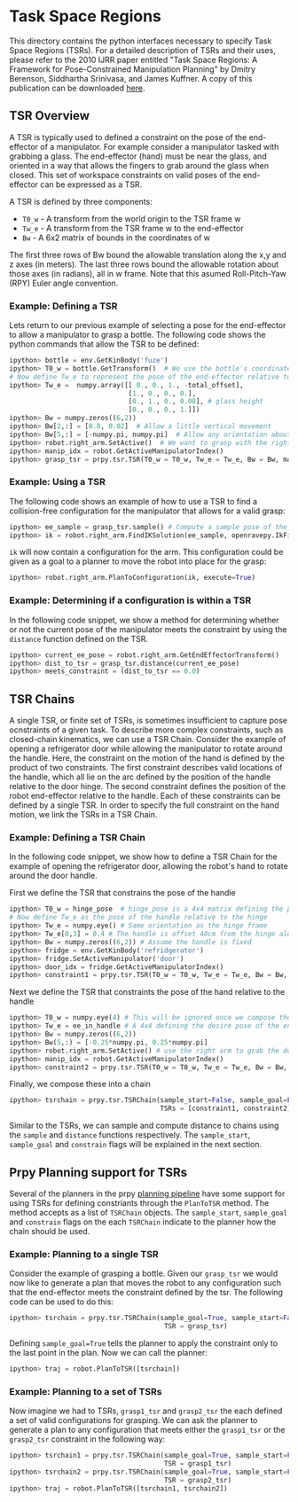 # Task Space Regions

This directory contains the python interfaces necessary to specify Task Space Regions (TSRs). For a detailed description of TSRs and their uses, please refer to the 2010 IJRR paper entitled "Task Space Regions: A Framework for Pose-Constrained
Manipulation Planning" by Dmitry Berenson, Siddhartha Srinivasa, and James Kuffner.  A copy of this publication can be downloaded [here](https://www.ri.cmu.edu/pub_files/2011/10/dmitry_ijrr10-1.pdf).

## TSR Overview
A TSR is typically used to defined a constraint on the pose of the end-effector of a manipulator. For example consider a manipulator tasked with grabbing a glass. The end-effector (hand) must be near the glass, and oriented in a way that allows the fingers to grab around the glass when closed. This set of workspace constraints on valid poses of the end-effector can be expressed as a TSR.

A TSR is defined by three components:
* ```T0_w``` - A transform from the world origin to the TSR frame w
* ```Tw_e``` - A transform from the TSR frame w to the end-effector
* ```Bw``` - A 6x2 matrix of bounds in the coordinates of w

The first three rows of Bw bound the allowable translation along the x,y and z axes (in meters).  The last three rows bound the allowable rotation about those axes (in radians), all in w frame.  Note that this asumed Roll-Pitch-Yaw (RPY) Euler angle convention.

### Example: Defining a TSR
Lets return to our previous example of selecting a pose for the end-effector to allow a manipulator to grasp a bottle. The following code shows the python commands that allow the TSR to be defined:
```python
ipython> bottle = env.GetKinBody('fuze')
ipython> T0_w = bottle.GetTransform()  # We use the bottle's coordinate frame as the w frame
# Now define Tw_e to represent the pose of the end-effector relative to the glass
ipython> Tw_e =  numpy.array([[ 0., 0., 1., -total_offset], 
                              [1., 0., 0., 0.], 
                              [0., 1., 0., 0.08], # glass height
                              [0., 0., 0., 1.]])  
ipython> Bw = numpy.zeros((6,2))
ipython> Bw[2,:] = [0.0, 0.02]  # Allow a little vertical movement
ipython> Bw[5,:] = [-numpy.pi, numpy.pi]  # Allow any orientation about the z-axis of the bottle
ipython> robot.right_arm.SetActive()  # We want to grasp with the right arm
ipython> manip_idx = robot.GetActiveManipulatorIndex()
ipython> grasp_tsr = prpy.tsr.TSR(T0_w = T0_w, Tw_e = Tw_e, Bw = Bw, manip = manip_idx)
```
### Example: Using a TSR
The following code shows an example of how to use a TSR to find a collision-free configuration for the manipulator that allows for a valid grasp:
```python
ipython> ee_sample = grasp_tsr.sample() # Compute a sample pose of the end-effector
ipython> ik = robot.right_arm.FindIKSolution(ee_sample, openravepy.IkFilterOptions.CheckEnvCollisions)  
```
```ik``` will now contain a configuration for the arm.  This configuration could be given as a goal to a planner to move the robot into place for the grasp:
```python
ipython> robot.right_arm.PlanToConfiguration(ik, execute=True)
```
### Example: Determining if a configuration is within a TSR
In the following code snippet, we show a method for determining whether or not the current pose of the manipulator meets the constraint by using the ```distance``` function defined on the TSR.
```python
ipython> current_ee_pose = robot.right_arm.GetEndEffectorTransform()
ipython> dist_to_tsr = grasp_tsr.distance(current_ee_pose)
ipython> meets_constraint = (dist_to_tsr == 0.0)
```

## TSR Chains
A single TSR, or finite set of TSRs, is sometimes insufficient to capture pose ocnstraints of a given task. To describe more complex constraints, such as closed-chain kinematics, we can use a TSR Chain.  Consider the example of opening a refrigerator door while allowing the manipulator to rotate around the handle. Here, the constraint on the motion of the hand is defined by the product of two constraints.  The first constraint describes valid locations of the handle, which all lie on the arc defined by the position of the handle relative to the door hinge.  The second constraint defines the position of the robot end-effector relative to the handle. Each of these constraints can be defined by a single TSR. In order to specify the full constraint on the hand motion, we link the TSRs in a TSR Chain.  

### Example: Defining a TSR Chain
In the following code snippet, we show how to define a TSR Chain for the example of opening the refrigerator door, allowing the robot's hand to rotate around the door handle.

First we define the TSR that constrains the pose of the handle
```python
ipython> T0_w = hinge_pose  # hinge_pose is a 4x4 matrix defining the pose of the hinge in world frame
# Now define Tw_e as the pose of the handle relative to the hinge
ipython> Tw_e = numpy.eye() # Same orientation as the hinge frame
ipython> Tw_e[0,3] = 0.4 # The handle is offset 40cm from the hinge along the x-axis of the hinge-frame
ipython> Bw = numpy.zeros((6,2)) # Assume the handle is fixed
ipython> fridge = env.GetKinBody('refridgerator')
ipython> fridge.SetActiveManipulator('door')
ipython> door_idx = fridge.GetActiveManipulatorIndex()
ipython> constraint1 = prpy.tsr.TSR(T0_w = T0_w, Tw_e = Tw_e, Bw = Bw, manip = door_idx)
```

Next we define the TSR that constraints the pose of the hand relative to the handle
```python
ipython> T0_w = numpy.eye(4) # This will be ignored once we compose the chain
ipython> Tw_e = ee_in_handle # A 4x4 defining the desire pose of the end-effector relative to handle
ipython> Bw = numpy.zeros((6,2))
ipython> Bw(5,:) = [-0.25*numpy.pi, 0.25*numpy.pi]
ipython> robot.right_arm.SetActive() # use the right arm to grab the door
ipython> manip_idx = robot.GetActiveManipulatorIndex()
ipython> constraint2 = prpy.tsr.TSR(T0_w = T0_w, Tw_e = Tw_e, Bw = Bw, manip = manip_idx)
```

Finally, we compose these into a chain
```python
ipython> tsrchain = prpy.tsr.TSRChain(sample_start=False, sample_goal=False, constrain=True, 
                                      TSRs = [constraint1, constraint2])
```
Similar to the TSRs, we can sample and compute distance to chains using the ```sample``` and ```distance``` functions respectively. The ```sample_start```, ```sample_goal``` and ```constrain``` flags will be explained in the next section. 

## Prpy Planning support for TSRs
Several of the planners in the prpy [planning pipeline](https://github.com/personalrobotics/prpy/tree/master/src/prpy/planning) have some support for using TSRs for defining constriants through the ```PlanToTSR``` method. The method accepts as a list of ```TSRChain``` objects. The ```sample_start```, ```sample_goal``` and ```constrain``` flags on the each ```TSRChain``` indicate to the planner how the chain should be used.

### Example: Planning to a single TSR
Consider the example of grasping a bottle. Given our ```grasp_tsr``` we would now like to generate a plan that moves the robot to any configuration such that the end-effector meets the constraint defined by the tsr.  The following code can be used to do this:
```python
ipython> tsrchain = prpy.tsr.TSRChain(sample_goal=True, sample_start=False, constrain=False,
                                       TSR = grasp_tsr)
```
Defining ```sample_goal=True``` tells the planner to apply the constraint only to the last point in the plan. Now we can call the planner:
```python
ipython> traj = robot.PlanToTSR([tsrchain])
```

### Example: Planning to a set of TSRs
Now imagine we had to TSRs, ```grasp1_tsr``` and ```grasp2_tsr``` the each defined a set of valid configurations for grasping.  We can ask the planner to generate a plan to any configuration that meets either the ```grasp1_tsr``` or the ```grasp2_tsr``` constraint in the following way:
```python
ipython> tsrchain1 = prpy.tsr.TSRChain(sample_goal=True, sample_start=False, constrain=False,
                                       TSR = grasp1_tsr)
ipython> tsrchain2 = prpy.tsr.TSRChain(sample_goal=True, sample_start=False, constrain=False,
                                       TSR = grasp2_tsr)
ipython> traj = robot.PlanToTSR([tsrchain1, tsrchain2])
```
